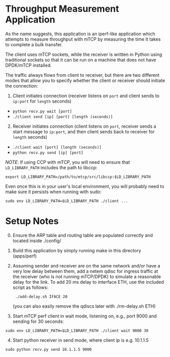 Throughput Measurement Application
==================================

As the name suggests, this application is an iperf-like application which
attempts to measure throughput with mTCP by measuring the time it takes to
complete a bulk transfer. 

The client uses mTCP sockets, while the receiver is written in Python using
traditional sockets so that it can be run on a machine that does not have
DPDK/mTCP installed. 

The traffic always flows from client to receiver, but there are two different
modes that allow you to specify whether the client or receiver should initiate
the connection:

1. Client initiates connection (receiver listens on `port` and client sends to
`ip:port` for `length` seconds)
- `python recv.py wait [port]`
- `./client send [ip] [port] [length (seconds)]` 

2. Receiver initiates connection (client listens on `port`, receiver sends a
start message to `ip:port`, and then client sends back to receiver for `length`
seconds)
- `./client wait [port] [length (seconds)]`
- `python recv.py send [ip] [port]`

*NOTE*: If using CCP with mTCP, you will need to ensure that `LD_LIBRARY_PATH`
includes the path to libccp:

`export LD_LIBRARY_PATH=/path/to/mtcp/src/libccp:$LD_LIBRARY_PATH`

Even once this is in your user's local environment, you will probably need to
make sure it persists when running with sudo:

`sudo env LD_LIBRARY_PATH=$LD_LIBRARY_PATH ./client ...`


Setup Notes
===========

0. Ensure the ARP table and routing table are populated correctly and located inside ./config/
	 
1. Build this application by simply running make in this directory (apps/perf)

2. Assuming sender and receiver are on the same network and/or have a very low
   delay between them, add a netem qdisc for ingress traffic at the receiver
   (who is not running mTCP/DPDK) to simulate a reasonable delay for the link.
   To add 20 ms delay to interface ETH, use the included script as follows:

        ./add-delay.sh IFACE 20

    (you can also easily remove the qdiscs later with ./rm-delay.sh ETH)

3. Start mTCP perf client in wait mode, listening on, e.g., port 9000 and
sending for 30 seconds:

`sudo env LD_LIBRARY_PATH=$LD_LIBRARY_PATH ./client wait 9000 30`

4. Start python receiver in send mode, where client ip is e.g. 10.1.1.5

`sudo python recv.py send 10.1.1.5 9000`
